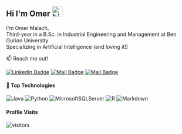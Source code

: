  ## Hi I'm Omer <img src="https://user-images.githubusercontent.com/1303154/88677602-1635ba80-d120-11ea-84d8-d263ba5fc3c0.gif" width="28px" height="28px" alt="hi">

I'm Omer Malach,
<br />
Third-year in a B.Sc. in Industrial Engineering and Management at Ben Gurion University
<br />
Specializing in Artificial Intelligence (and loving it!)

:mailbox: Reach me out!

 [![Linkedin Badge](https://img.shields.io/badge/-Omer_Malach-0e76a8?style=flat&labelColor=0e76a8&logo=linkedin&logoColor=white)](https://www.linkedin.com/in/omermalach/) [![Mail Badge](https://img.shields.io/badge/-@omer.malach-e84393?style=flat&labelColor=e84393&logo=instagram&logoColor=white)](https://www.instagram.com/omer.malach) [![Mail Badge](https://img.shields.io/badge/-Omer.Malach-c0392b?style=flat&labelColor=c0392b&logo=gmail&logoColor=white)](mailto:omer.malach@gmail.com)

#### **:robot: Top Technologies**

![Java](https://img.shields.io/badge/java-%23ED8B00.svg?style=for-the-badge&logo=java&logoColor=white)
![Python](https://img.shields.io/badge/python-3670A0?style=for-the-badge&logo=python&logoColor=ffdd54)
![MicrosoftSQLServer](https://img.shields.io/badge/Microsoft%20SQL%20Sever-CC2927?style=for-the-badge&logo=microsoft%20sql%20server&logoColor=white)
![R](https://img.shields.io/badge/r-%23276DC3.svg?style=for-the-badge&logo=r&logoColor=white)
![Markdown](https://img.shields.io/badge/markdown-%23000000.svg?style=for-the-badge&logo=markdown&logoColor=white)
<br />

#### **Profile Visits**

![visitors](https://visitor-badge.glitch.me/badge?page_id=OmerMalach.OmerMalach&left_color=green&right_color=blue)

 